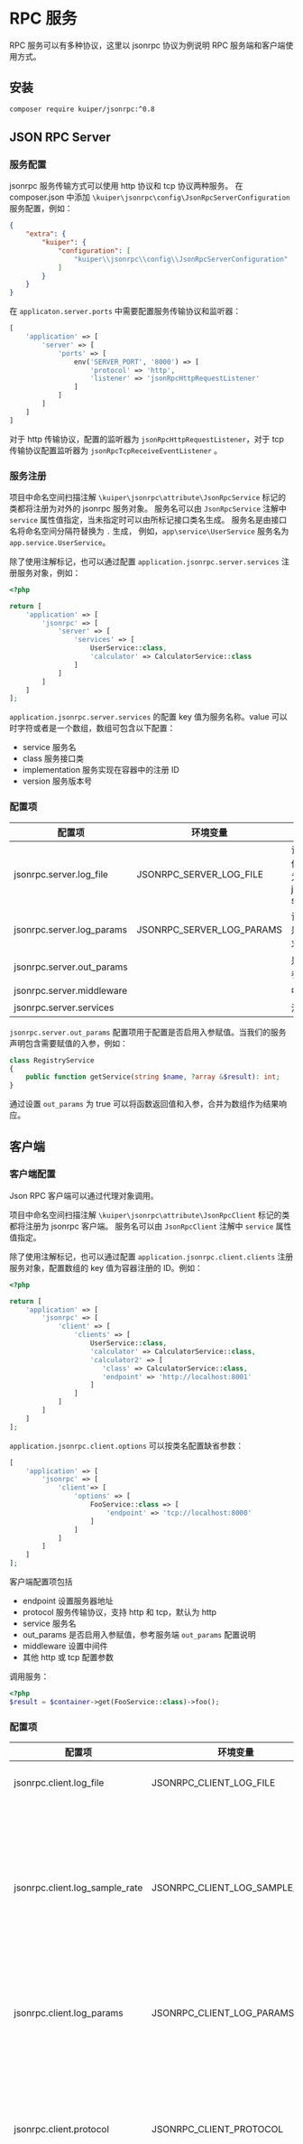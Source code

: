 # RPC 服务

RPC 服务可以有多种协议，这里以 jsonrpc 协议为例说明 RPC 服务端和客户端使用方式。

## 安装

```bash
composer require kuiper/jsonrpc:^0.8
```

## JSON RPC Server

### 服务配置
jsonrpc 服务传输方式可以使用 http 协议和 tcp 协议两种服务。
在 composer.json 中添加 `\kuiper\jsonrpc\config\JsonRpcServerConfiguration` 服务配置，例如：

```json
{
    "extra": {
        "kuiper": {
            "configuration": [
                "kuiper\\jsonrpc\\config\\JsonRpcServerConfiguration"
            ]
        }
    }
}
```

在 `applicaton.server.ports` 中需要配置服务传输协议和监听器：

```php
[
    'application' => [
        'server' => [
            'ports' => [
                env('SERVER_PORT', '8000') => [
                    'protocol' => 'http',
                    'listener' => 'jsonRpcHttpRequestListener'
                ]
            ]
        ]
    ] 
]
```

对于 http 传输协议，配置的监听器为 `jsonRpcHttpRequestListener`，对于 tcp 传输协议配置监听器为 `jsonRpcTcpReceiveEventListener` 。

### 服务注册

项目中命名空间扫描注解 `\kuiper\jsonrpc\attribute\JsonRpcService` 标记的类都将注册为对外的 jsonrpc 服务对象。
服务名可以由 `JsonRpcService` 注解中 `service` 属性值指定，当未指定时可以由所标记接口类名生成。 服务名是由接口名将命名空间分隔符替换为 `.` 生成，
例如，`app\service\UserService` 服务名为 `app.service.UserService`。

除了使用注解标记，也可以通过配置 `application.jsonrpc.server.services` 注册服务对象，例如：

```php
<?php

return [
    'application' => [
        'jsonrpc' => [
            'server' => [
                'services' => [
                    UserService::class,
                    'calculator' => CalculatorService::class
                ]
            ]
        ]
    ]
];
```

`application.jsonrpc.server.services` 的配置 key 值为服务名称。value 可以时字符或者是一个数组，数组可包含以下配置：
- service 服务名
- class 服务接口类
- implementation 服务实现在容器中的注册 ID 
- version 服务版本号

### 配置项

| 配置项                       | 环境变量                      | 说明                              |
|---------------------------|---------------------------|---------------------------------|
| jsonrpc.server.log_file   | JSONRPC_SERVER_LOG_FILE   | 访问日志文件名，默认为 jsonrpc-server.json |
| jsonrpc.server.log_params | JSONRPC_SERVER_LOG_PARAMS | 访问日志中是否记录请求参数                   |
| jsonrpc.server.out_params |                           | 是否启用入参赋值                        |
| jsonrpc.server.middleware |                           | 中间件配置                           |
| jsonrpc.server.services   |                           | 注册服务                            |

`jsonrpc.server.out_params` 配置项用于配置是否启用入参赋值。当我们的服务声明包含需要赋值的入参，例如：
```php
class RegistryService 
{
    public function getService(string $name, ?array &$result): int;
}
```
通过设置 `out_params` 为 true 可以将函数返回值和入参，合并为数组作为结果响应。

## 客户端

### 客户端配置

Json RPC 客户端可以通过代理对象调用。

项目中命名空间扫描注解 `\kuiper\jsonrpc\attribute\JsonRpcClient` 标记的类都将注册为 jsonrpc 客户端。
服务名可以由 `JsonRpcClient` 注解中 `service` 属性值指定。

除了使用注解标记，也可以通过配置 `application.jsonrpc.client.clients` 注册服务对象，配置数组的 key 值为容器注册的 ID。例如：

```php
<?php

return [
    'application' => [
        'jsonrpc' => [
            'client' => [
                'clients' => [
                    UserService::class,
                    'calculator' => CalculatorService::class,
                    'calculator2' => [
                       'class' => CalculatorService::class,
                       'endpoint' => 'http://localhost:8001'
                    ]
                ]
            ]
        ]
    ]
];
```

`application.jsonrpc.client.options` 可以按类名配置缺省参数：

```php
[
    'application' => [
        'jsonrpc' => [
            'client'=> [
                'options' => [
                    FooService::class => [
                        'endpoint' => 'tcp://localhost:8000'
                    ]
                ]
            ]
        ]
    ]
];
```

客户端配置项包括
- endpoint 设置服务器地址
- protocol 服务传输协议，支持 http 和 tcp，默认为 http
- service 服务名
- out_params 是否启用入参赋值，参考服务端 `out_params` 配置说明
- middleware 设置中间件
- 其他 http 或 tcp 配置参数

调用服务：
```php
<?php
$result = $container->get(FooService::class)->foo();
```


### 配置项

| 配置项                            | 环境变量                           | 说明                             |
|--------------------------------|--------------------------------|--------------------------------|
| jsonrpc.client.log_file        | JSONRPC_CLIENT_LOG_FILE        | 请求日志文件                         |
| jsonrpc.client.log_sample_rate | JSONRPC_CLIENT_LOG_SAMPLE_RATE | 记录日志取样率，默认为1，设置为0不记录日志         |
| jsonrpc.client.log_params      | JSONRPC_CLIENT_LOG_PARAMS      | 请求日志是否记录请求参数                   |
| jsonrpc.client.protocol        | JSONRPC_CLIENT_PROTOCOL        | 服务传输协议，支持 http 和 tcp，默认值为 http |
| jsonrpc.client.middleware      |                                | 中间件                            |
| jsonrpc.client.http_options    |                                | 设置公共 http 配置参数                 |
| jsonrpc.client.tcp_options     |                                | 设置公共 tcp 配置参数                  |
| jsonrpc.client.clients         |                                | 注册客户端                          |
| jsonrpc.client.options         |                                | 客户端配置                          |

`http_options` 可配置参数参考 [HttpClient](http-client.md)，`tcp_options` 可配置参数参考 swoole tcp 配置参数。

## 实现

RPC 的服务端和客户端都使用类似 PSR-15 Http Handlers 的接口实现。
请求处理器接口 `\kuiper\rpc\RpcRequestHandlerInterface` 处理 `\kuiper\rpc\RpcRequestInterface` ,
并返回 `\kuiper\rpc\RpcResponseInterface`。
中间件接口 `\kuiper\rpc\MiddlewareInterface` 和 Http 中间件作用相同，可以用于处理 rpc 请求和响应。

jsonrpc 服务端中间件可以通过配置项 `application.jsonrpc.server.middleware` 设置。

jsonrpc 客户端中间件可以通过配置项 `application.jsonrpc.client.middleware` 设置，也可以在
`application.jsonrpc.client.options` 中对每个客户端类配置。


